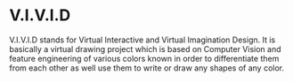 # V.I.V.I.D
V.I.V.I.D stands for Virtual Interactive and Virtual Imagination Design. It is basically a virtual drawing project which is based on Computer Vision and feature engineering of various colors known in order to differentiate them from each other as well use them to write or draw any shapes of any color.
